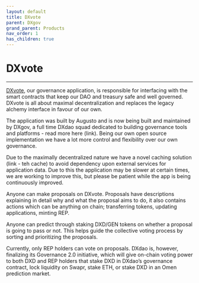 ```yaml
---
layout: default
title: DXvote
parent: DXgov
grand_parent: Products
nav_order: 1
has_children: true
---
```


# DXvote

___

<a href="https://dxvote.eth.link" target="_blank">DXvote</a>, our governance application, is responsible for interfacing with the smart contracts that keep our DAO and treasury safe and well governed. 
DXvote is all about maximal decentralization and replaces the legacy alchemy interface in favour of our own. 

The application was built by Augusto and is now being built and maintained by DXgov, a full time DXdao squad dedicated to building governance tools and platforms - read more here (link). 
Being our own open source implementation we have a lot more control and flexibility over our own governance.

Due to the maximally decentralized nature we have a novel caching solution (link - teh cache) to avoid dependency upon external services for application data. Due to this the application may be slower at certain times, we are working to improve this, but please be patient while the app is being continuously improved. 

Anyone can make proposals on DXvote. Proposals have descriptions explaining in detail why and what the proposal aims to do, it also contains actions which can be anything on chain; transferring tokens, updating applications, minting REP.

Anyone can predict through staking DXD/GEN tokens on whether a proposal is going to pass or not. This helps guide the collective voting process by sorting and prioritizing the proposals.

Currently, only REP holders can vote on proposals. DXdao is, however, finalizing its Governance 2.0 initiative, which will give on-chain voting power to both DXD and REP holders that stake DXD in DXdao’s governance contract, lock liquidity on Swapr, stake ETH, or stake DXD in an Omen prediction market.
